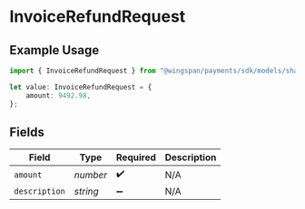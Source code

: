 # InvoiceRefundRequest

## Example Usage

```typescript
import { InvoiceRefundRequest } from "@wingspan/payments/sdk/models/shared";

let value: InvoiceRefundRequest = {
    amount: 9492.98,
};
```

## Fields

| Field              | Type               | Required           | Description        |
| ------------------ | ------------------ | ------------------ | ------------------ |
| `amount`           | *number*           | :heavy_check_mark: | N/A                |
| `description`      | *string*           | :heavy_minus_sign: | N/A                |